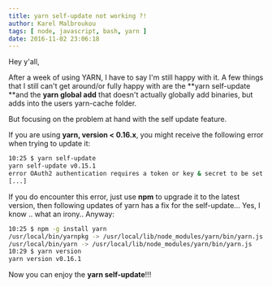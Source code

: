 ```yaml
---
title: yarn self-update not working ?!
author: Karel Malbroukou
tags: [ node, javascript, bash, yarn ]
date: 2016-11-02 23:06:18
---
```


Hey y'all,

After a week of using YARN, I have to say I'm still happy with it.
A few things that I still can't get around/or fully happy with are the **yarn self-update **and the **yarn global add** that doesn't actually globally add binaries, but adds into the users yarn-cache folder.

But focusing on the problem at hand with the self update feature.

If you are using **yarn, version < 0.16.x**, you might receive the following error when trying to update it:

``` bash
10:25 $ yarn self-update
yarn self-update v0.15.1
error OAuth2 authentication requires a token or key & secret to be set
[...]
```

If you do encounter this error, just use **npm** to upgrade it to the latest version, then following updates of yarn has a fix for the self-update...
Yes, I know .. what an irony.. Anyway:

``` bash
10:25 $ npm -g install yarn
/usr/local/bin/yarnpkg -> /usr/local/lib/node_modules/yarn/bin/yarn.js
/usr/local/bin/yarn -> /usr/local/lib/node_modules/yarn/bin/yarn.js
10:29 $ yarn version
yarn version v0.16.1
```

Now you can enjoy the **yarn self-update**!!!
